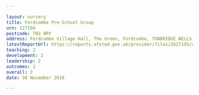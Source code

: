 ```yaml
---

layout: nursery
title: Fordcombe Pre-School Group
urn: 127194
postcode: TN3 0RY
address: Fordcombe Village Hall, The Green, Fordcombe, TUNBRIDGE WELLS, Kent, TN3 0RY
latestReportUrl: https://reports.ofsted.gov.uk/provider/files/2627155/urn/127194.pdf
teaching: 2
development: 2
leadership: 2
outcomes: 2
overall: 2
date: 30 November 2016

---
```

